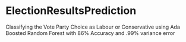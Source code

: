 # ElectionResultsPrediction
Classifying the Vote Party Choice as Labour or Conservative using Ada Boosted Random Forest with 86% Accuracy and .99% variance error
